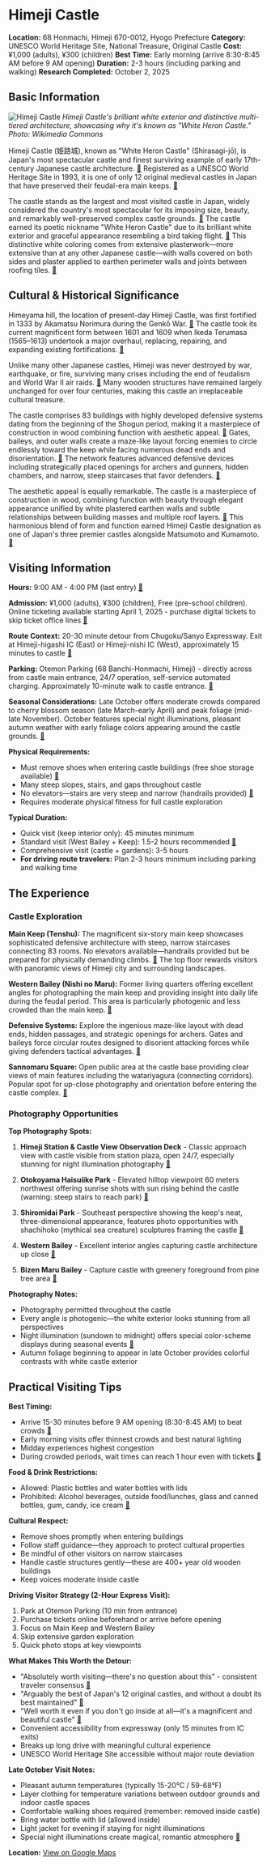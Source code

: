 # Himeji Castle

**Location:** 68 Honmachi, Himeji 670-0012, Hyogo Prefecture
**Category:** UNESCO World Heritage Site, National Treasure, Original Castle
**Cost:** ¥1,000 (adults), ¥300 (children)
**Best Time:** Early morning (arrive 8:30-8:45 AM before 9 AM opening)
**Duration:** 2-3 hours (including parking and walking)
**Research Completed:** October 2, 2025

## Basic Information

![Himeji Castle](https://upload.wikimedia.org/wikipedia/commons/c/c1/Himeji_castle_in_may_2015.jpg)
*Himeji Castle's brilliant white exterior and distinctive multi-tiered architecture, showcasing why it's known as "White Heron Castle." Photo: Wikimedia Commons*

Himeji Castle (姫路城), known as "White Heron Castle" (Shirasagi-jō), is Japan's most spectacular castle and finest surviving example of early 17th-century Japanese castle architecture. [🔗](https://whc.unesco.org/en/list/661/) Registered as a UNESCO World Heritage Site in 1993, it is one of only 12 original medieval castles in Japan that have preserved their feudal-era main keeps. [🔗](https://www.japan-guide.com/e/e2296.html)

The castle stands as the largest and most visited castle in Japan, widely considered the country's most spectacular for its imposing size, beauty, and remarkably well-preserved complex castle grounds. [🔗](https://www.japan-guide.com/e/e3501.html) The castle earned its poetic nickname "White Heron Castle" due to its brilliant white exterior and graceful appearance resembling a bird taking flight. [🔗](https://en.wikipedia.org/wiki/Himeji_Castle) This distinctive white coloring comes from extensive plasterwork—more extensive than at any other Japanese castle—with walls covered on both sides and plaster applied to earthen perimeter walls and joints between roofing tiles. [🔗](https://en.wikipedia.org/wiki/Himeji_Castle)

## Cultural & Historical Significance

Himeyama hill, the location of present-day Himeji Castle, was first fortified in 1333 by Akamatsu Norimura during the Genkō War. [🔗](https://www.himejicastle.jp/en/guide/history/) The castle took its current magnificent form between 1601 and 1609 when Ikeda Terumasa (1565–1613) undertook a major overhaul, replacing, repairing, and expanding existing fortifications. [🔗](https://www.himejicastle.jp/en/guide/history/)

Unlike many other Japanese castles, Himeji was never destroyed by war, earthquake, or fire, surviving many crises including the end of feudalism and World War II air raids. [🔗](https://en.wikipedia.org/wiki/Himeji_Castle) Many wooden structures have remained largely unchanged for over four centuries, making this castle an irreplaceable cultural treasure.

The castle comprises 83 buildings with highly developed defensive systems dating from the beginning of the Shogun period, making it a masterpiece of construction in wood combining function with aesthetic appeal. [🔗](https://whc.unesco.org/en/list/661/) Gates, baileys, and outer walls create a maze-like layout forcing enemies to circle endlessly toward the keep while facing numerous dead ends and disorientation. [🔗](https://en.wikipedia.org/wiki/Himeji_Castle) The network features advanced defensive devices including strategically placed openings for archers and gunners, hidden chambers, and narrow, steep staircases that favor defenders. [🔗](https://whc.unesco.org/en/list/661/)

The aesthetic appeal is equally remarkable. The castle is a masterpiece of construction in wood, combining function with beauty through elegant appearance unified by white plastered earthen walls and subtle relationships between building masses and multiple roof layers. [🔗](https://whc.unesco.org/en/list/661/) This harmonious blend of form and function earned Himeji Castle designation as one of Japan's three premier castles alongside Matsumoto and Kumamoto. [🔗](https://en.wikipedia.org/wiki/Himeji_Castle)

## Visiting Information

**Hours:** 9:00 AM - 4:00 PM (last entry) [🔗](https://www.himejicastle.jp/en/)

**Admission:** ¥1,000 (adults), ¥300 (children), Free (pre-school children). Online ticketing available starting April 1, 2025 - purchase digital tickets to skip ticket office lines [🔗](https://www.himejicastle.jp/en/)

**Route Context:** 20-30 minute detour from Chugoku/Sanyo Expressway. Exit at Himeji-higashi IC (East) or Himeji-nishi IC (West), approximately 15 minutes to castle [🔗](https://www.himeji-machishin.jp/ryokka/kokoen/en/traffic/index.html)

**Parking:** Otemon Parking (68 Banchi-Honmachi, Himeji) - directly across from castle main entrance, 24/7 operation, self-service automated charging. Approximately 10-minute walk to castle entrance. [🔗](https://japanismquest.com/himeji-castle/)

**Seasonal Considerations:** Late October offers moderate crowds compared to cherry blossom season (late March-early April) and peak foliage (mid-late November). October features special night illuminations, pleasant autumn weather with early foliage colors appearing around the castle grounds. [🔗](https://wanderlog.com/geoInMonth/54/10/himeji-in-october)

**Physical Requirements:**
- Must remove shoes when entering castle buildings (free shoe storage available) [🔗](https://www.himejicastle.jp/en/faq.html)
- Many steep slopes, stairs, and gaps throughout castle
- No elevators—stairs are very steep and narrow (handrails provided) [🔗](https://www.himejicastle.jp/en/faq.html)
- Requires moderate physical fitness for full castle exploration

**Typical Duration:**
- Quick visit (keep interior only): 45 minutes minimum
- Standard visit (West Bailey + Keep): 1.5-2 hours recommended [🔗](https://www.himejicastle.jp/en/faq.html)
- Comprehensive visit (castle + gardens): 3-5 hours
- **For driving route travelers:** Plan 2-3 hours minimum including parking and walking time

## The Experience

### Castle Exploration

**Main Keep (Tenshu):**
The magnificent six-story main keep showcases sophisticated defensive architecture with steep, narrow staircases connecting 83 rooms. No elevators available—handrails provided but be prepared for physically demanding climbs. [🔗](https://www.himejicastle.jp/en/faq.html) The top floor rewards visitors with panoramic views of Himeji city and surrounding landscapes.

**Western Bailey (Nishi no Maru):**
Former living quarters offering excellent angles for photographing the main keep and providing insight into daily life during the feudal period. This area is particularly photogenic and less crowded than the main keep. [🔗](https://realtrip-himeji.com/castle/156002/)

**Defensive Systems:**
Explore the ingenious maze-like layout with dead ends, hidden passages, and strategic openings for archers. Gates and baileys force circular routes designed to disorient attacking forces while giving defenders tactical advantages. [🔗](https://en.wikipedia.org/wiki/Himeji_Castle)

**Sannomaru Square:**
Open public area at the castle base providing clear views of main features including the watariyagura (connecting corridors). Popular spot for up-close photography and orientation before entering the castle complex. [🔗](https://www.nippon.com/en/guide-to-japan/gu900256/)

### Photography Opportunities

**Top Photography Spots:**

1. **Himeji Station & Castle View Observation Deck** - Classic approach view with castle visible from station plaza, open 24/7, especially stunning for night illumination photography [🔗](https://www.japan.travel/en/japans-local-treasures/best-view-spots-himeji-castle-2023/)

2. **Otokoyama Haisuiike Park** - Elevated hilltop viewpoint 60 meters northwest offering sunrise shots with sun rising behind the castle (warning: steep stairs to reach park) [🔗](https://www.japan.travel/en/japans-local-treasures/best-view-spots-himeji-castle-2023/)

3. **Shiromidai Park** - Southeast perspective showing the keep's neat, three-dimensional appearance, features photo opportunities with shachihoko (mythical sea creature) sculptures framing the castle [🔗](https://www.nippon.com/en/guide-to-japan/gu900256/)

4. **Western Bailey** - Excellent interior angles capturing castle architecture up close [🔗](https://realtrip-himeji.com/castle/156002/)

5. **Bizen Maru Bailey** - Capture castle with greenery foreground from pine tree area [🔗](https://realtrip-himeji.com/castle/156002/)

**Photography Notes:**
- Photography permitted throughout the castle
- Every angle is photogenic—the white exterior looks stunning from all perspectives
- Night illumination (sundown to midnight) offers special color-scheme displays during seasonal events [🔗](https://www.travelcaffeine.com/himeji-castle-info-tips-review/)
- Autumn foliage beginning to appear in late October provides colorful contrasts with white castle exterior

## Practical Visiting Tips

**Best Timing:**
- Arrive 15-30 minutes before 9 AM opening (8:30-8:45 AM) to beat crowds [🔗](https://www.travelcaffeine.com/himeji-castle-info-tips-review/)
- Early morning visits offer thinnest crowds and best natural lighting
- Midday experiences highest congestion
- During crowded periods, wait times can reach 1 hour even with tickets [🔗](https://www.himejicastle.jp/en/faq.html)

**Food & Drink Restrictions:**
- Allowed: Plastic bottles and water bottles with lids
- Prohibited: Alcohol beverages, outside food/lunches, glass and canned bottles, gum, candy, ice cream [🔗](https://www.himejicastle.jp/en/faq.html)

**Cultural Respect:**
- Remove shoes promptly when entering buildings
- Follow staff guidance—they approach to protect cultural properties
- Be mindful of other visitors on narrow staircases
- Handle castle structures gently—these are 400+ year old wooden buildings
- Keep voices moderate inside castle

**Driving Visitor Strategy (2-Hour Express Visit):**
1. Park at Otemon Parking (10 min from entrance)
2. Purchase tickets online beforehand or arrive before opening
3. Focus on Main Keep and Western Bailey
4. Skip extensive garden exploration
5. Quick photo stops at key viewpoints

**What Makes This Worth the Detour:**
- "Absolutely worth visiting—there's no question about this" - consistent traveler consensus [🔗](https://japanstartshere.com/2022/12/05/is-himeji-castle-worth-visiting/)
- "Arguably the best of Japan's 12 original castles, and without a doubt its best maintained" [🔗](https://japanstartshere.com/2022/12/05/is-himeji-castle-worth-visiting/)
- "Well worth it even if you don't go inside at all—it's a magnificent and beautiful castle" [🔗](https://japanstartshere.com/2022/12/05/is-himeji-castle-worth-visiting/)
- Convenient accessibility from expressway (only 15 minutes from IC exits)
- Breaks up long drive with meaningful cultural experience
- UNESCO World Heritage Site accessible without major route deviation

**Late October Visit Notes:**
- Pleasant autumn temperatures (typically 15-20°C / 59-68°F)
- Layer clothing for temperature variations between outdoor grounds and indoor castle spaces
- Comfortable walking shoes required (remember: removed inside castle)
- Bring water bottle with lid (allowed inside)
- Light jacket for evening if staying for night illuminations
- Special night illuminations create magical, romantic atmosphere [🔗](https://wanderlog.com/geoInMonth/54/10/himeji-in-october)

**Location:** [View on Google Maps](https://maps.google.com/maps?q=34.8383,134.6927)
